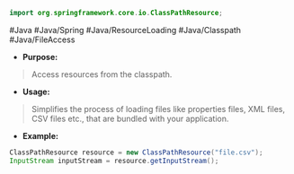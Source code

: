 ```java
import org.springframework.core.io.ClassPathResource;
```

#Java #Java/Spring #Java/ResourceLoading #Java/Classpath #Java/FileAccess

- **Purpose:** 
>Access resources from the classpath. 
- **Usage:** 
>Simplifies the process of loading files like properties files, XML files, CSV files etc., that are bundled with your application.
- **Example:** 
```java 
ClassPathResource resource = new ClassPathResource("file.csv"); 
InputStream inputStream = resource.getInputStream();
```
